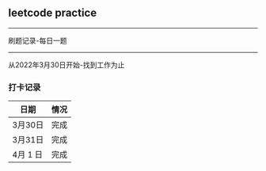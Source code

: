 ## leetcode practice
***
刷题记录-每日一题
***
从2022年3月30日开始-找到工作为止
### 打卡记录

|  日期   | 情况|
|  ----  | ----  |
| 3月30日  | 完成 |
| 3月31日  | 完成 |
|4月 1 日  |完成|